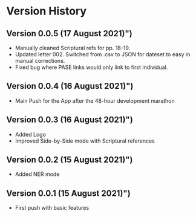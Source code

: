 # Version History
## Version 0.0.5 (17 August 2021)")
* Manually cleaned Scriptural refs for pp. 18-19.
* Updated letter 002. Switched from .csv to JSON for dateset to easy in manual corrections.
* Fixed bug where PASE links would only link to first individual.

## Version 0.0.4 (16 August 2021)")
* Main Push for the App after the 48-hour development marathon

## Version 0.0.3 (16 August 2021)")
* Added Logo
* Improved Side-by-Side mode with Scriptural references

## Version 0.0.2 (15 August 2021)")
* Added NER mode

## Version 0.0.1 (15 August 2021)")
* First push with basic features
